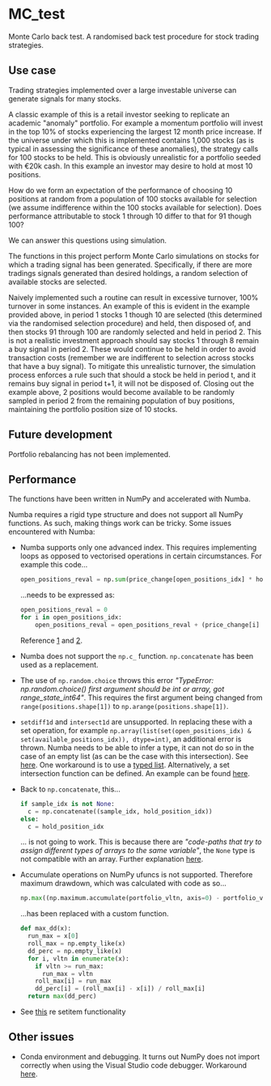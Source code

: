 # MC_test
Monte Carlo back test.  A randomised back test procedure for stock trading strategies.  

## Use case
Trading strategies implemented over a large investable universe can generate signals for many stocks.  

A classic example of this is a retail investor seeking to replicate an academic "anomaly" portfolio.  For 
example a momentum portfolio will invest in the top 10% of stocks experiencing the largest 12 month price
increase.  If the universe under which this is implemented contains 1,000 stocks (as is typical in assessing 
the significance of these anomalies), the strategy calls for 100 stocks to be held.  This is obviously 
unrealistic for a portfolio seeded with €20k cash.  In this example an investor may desire to hold at most 
10 positions.  

How do we form an expectation of the performance of choosing 10 positions at random from a population of 100
stocks available for selection (we assume indifference within the 100 stocks available for selection).  Does performance attributable to stock 1 through 10 differ to that for 91 though 100?

We can answer this questions using simulation.  

The functions in this project perform Monte Carlo simulations on stocks for which a 
trading signal has been generated.  Specifically, if there are more tradings signals generated than desired
holdings, a random selection of available stocks are selected.  

Naively implemented such a routine can result in excessive turnover, 100% turnover in some instances.  An example of this is evident in the example provided above, in period 1 stocks 1 though 10 are selected (this determined via the randomised selection procedure) and held, then disposed of, and then stocks 91 through 100 are randomly selected and held in period 2.  This is not a realistic investment approach should say stocks 1 through 8 remain a buy signal in period 2.  These would continue to be held in order to avoid transaction costs (remember we are indifferent to selection across stocks that have a buy signal).  To mitigate this unrealistic turnover, the simulation process enforces a rule such that should a stock be held in period t, and it remains buy signal in period t+1, it will not be disposed of.  Closing out the example above, 2 positions would become available to be randomly sampled in period 2 from the remaining population of buy positions, maintaining the portfolio position size of 10 stocks.  


## Future development
Portfolio rebalancing has not been implemented.


## Performance
The functions have been written in NumPy and accelerated with Numba.  

Numba requires a rigid type structure and does not support all NumPy functions.  As such, making things work can be tricky.  Some issues encountered with Numba:  

- Numba supports only one advanced index.  This requires implementing loops as opposed to vectorised operations in certain circumstances.  For example this code...
    ```python
    open_positions_reval = np.sum(price_change[open_positions_idx] * holding[r-1,open_positions_idx])
    ``` 
    ...needs to be expressed as:  
    ```python
    open_positions_reval = 0
    for i in open_positions_idx:
        open_positions_reval = open_positions_reval + (price_change[i] * holding[r-1,i])
    ```
    Reference [1](https://github.com/numba/numba/issues/2157) and [2](https://github.com/numba/numba/issues/5389).  

- Numba does not support the ```np.c_``` function.  ```np.concatenate``` has been used as a replacement.  

- The use of ```np.random.choice``` throws this error *"TypeError: np.random.choice() first argument should be int or array, got range_state_int64"*.  This requires the first argument being changed from ```range(positions.shape[1])``` to ```np.arange(positions.shape[1])```.  

- ```setdiff1d``` and ```intersect1d``` are unsupported.  In replacing these with a set operation, for example ```np.array(list(set(open_positions_idx) & set(available_positions_idx)), dtype=int)```, an additional error is thrown.  Numba needs to be able to infer a type, it can not do so in the case of an empty list (as can be the case with this intersection).  See [here](https://numba.pydata.org/numba-doc/latest/user/troubleshoot.html#my-code-has-an-untyped-list-problem).  One workaround is to use a [typed list](https://numba.pydata.org/numba-doc/dev/reference/pysupported.html#typed-list).  Alternatively, a set intersection function can be defined.  An example can be found [here](https://stackoverflow.com/questions/59959207/intersection-of-two-lists-in-numba).  

- Back to ```np.concatenate```, this...
    ```python
    if sample_idx is not None:
      c = np.concatenate((sample_idx, hold_position_idx))
    else:
      c = hold_position_idx
    ``` 
    ... is not going to work.  This is because there are *"code-paths that try to assign different types of arrays to the same variable"*, the ```None``` type is not compatible with an array.  Further explanation [here](https://stackoverflow.com/questions/51754268/using-numpy-vstack-in-numba).

- Accumulate operations on NumPy ufuncs is not supported.  Therefore maximum drawdown, which was calculated with code as so...  
    ```python
    np.max((np.maximum.accumulate(portfolio_vltn, axis=0) - portfolio_vltn) / np.maximum.accumulate(portfolio_vltn, axis=0))
    ```
    ...has been replaced with a custom function.  
    ```python
    def max_dd(x):
      run_max = x[0]
      roll_max = np.empty_like(x)
      dd_perc = np.empty_like(x)
      for i, vltn in enumerate(x):
        if vltn >= run_max:
          run_max = vltn
        roll_max[i] = run_max
        dd_perc[i] = (roll_max[i] - x[i]) / roll_max[i]
      return max(dd_perc)
  ``` 

- See [this](https://stackoverflow.com/questions/67160311/does-numba-support-in-built-python-function-e-g-setitem) re setitem functionality

## Other issues  
- Conda environment and debugging.  It turns out NumPy does not import correctly when using the Visual Studio code debugger.  Workaround [here](https://github.com/microsoft/vscode-python/issues/13500).